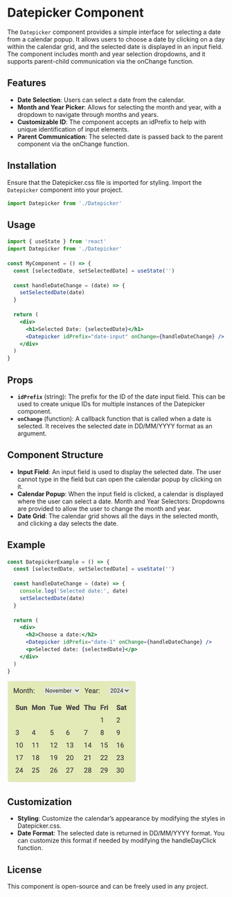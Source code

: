 # Datepicker Component

The `Datepicker` component provides a simple interface for selecting a date from a calendar popup. It allows users to choose a date by clicking on a day within the calendar grid, and the selected date is displayed in an input field. The component includes month and year selection dropdowns, and it supports parent-child communication via the onChange function.

## Features

- **Date Selection**: Users can select a date from the calendar.
- **Month and Year Picker**: Allows for selecting the month and year, with a dropdown to navigate through months and years.
- **Customizable ID**: The component accepts an idPrefix to help with unique identification of input elements.
- **Parent Communication**: The selected date is passed back to the parent component via the onChange function.

## Installation

Ensure that the Datepicker.css file is imported for styling.
Import the `Datepicker` component into your project.

```jsx
import Datepicker from './Datepicker'
```

## Usage

```jsx
import { useState } from 'react'
import Datepicker from './Datepicker'

const MyComponent = () => {
  const [selectedDate, setSelectedDate] = useState('')

  const handleDateChange = (date) => {
    setSelectedDate(date)
  }

  return (
    <div>
      <h1>Selected Date: {selectedDate}</h1>
      <Datepicker idPrefix="date-input" onChange={handleDateChange} />
    </div>
  )
}
```

## Props

- **`idPrefix`** (string): The prefix for the ID of the date input field. This can be used to create unique IDs for multiple instances of the Datepicker component.
- **`onChange`** (function): A callback function that is called when a date is selected. It receives the selected date in DD/MM/YYYY format as an argument.

## Component Structure

- **Input Field**: An input field is used to display the selected date. The user cannot type in the field but can open the calendar popup by clicking on it.
- **Calendar Popup**: When the input field is clicked, a calendar is displayed where the user can select a date.
  Month and Year Selectors: Dropdowns are provided to allow the user to change the month and year.
- **Date Grid**: The calendar grid shows all the days in the selected month, and clicking a day selects the date.

## Example

```jsx
const DatepickerExample = () => {
  const [selectedDate, setSelectedDate] = useState('')

  const handleDateChange = (date) => {
    console.log('Selected date:', date)
    setSelectedDate(date)
  }

  return (
    <div>
      <h2>Choose a date:</h2>
      <Datepicker idPrefix="date-1" onChange={handleDateChange} />
      <p>Selected date: {selectedDate}</p>
    </div>
  )
}
```

![Datepicker Screenshot](./images/datepicker-screenshot.png)

## Customization

- **Styling**: Customize the calendar’s appearance by modifying the styles in Datepicker.css.
- **Date Format**: The selected date is returned in DD/MM/YYYY format. You can customize this format if needed by modifying the handleDayClick function.

## License

This component is open-source and can be freely used in any project.
